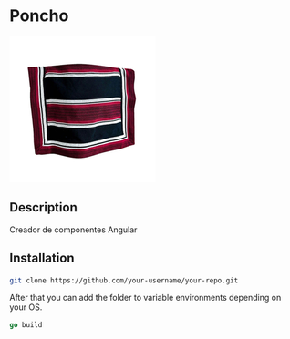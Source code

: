 # Poncho
![Un Poncho Cualquiera](un_poncho_cualquiera.jpg)


## Description
Creador de componentes Angular


## Installation
```bash
git clone https://github.com/your-username/your-repo.git
```

After that you can add the folder to variable environments depending on your OS.

```go
go build
```

